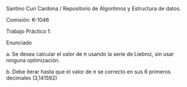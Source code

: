 Santino Curi Cardona / Repositorio de Algoritmos y Estructura de datos.

Comisión: K-1046

Trabajo Práctico 1:

Enunciado

a. Se desea calcular el valor de π usando la serie de Liebniz, sin usar ninguna optimización.

b. Debe iterar hasta que el valor de π se correcto en sus 6 primeros decimales (3,141592)

